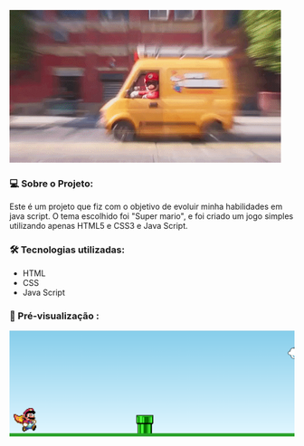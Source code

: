 ![Alt text](image.png)
### 💻 Sobre o Projeto:

Este é um projeto que fiz com o objetivo de evoluir minha habilidades em java script. O tema escolhido foi "Super mario", e foi criado um jogo simples utilizando apenas HTML5 e CSS3 e Java Script. 
</br>
### 🛠 Tecnologias utilizadas:
<div>
    <ul>
        <li>HTML</li>
        <li>CSS</li>
        <li>Java Script</li>
    </ul>
</div>

### 🎨 Pré-visualização :
<img src="Images/mariozin.png" alt="">
